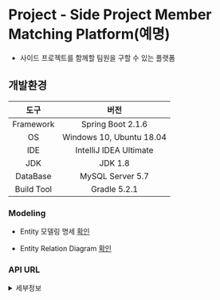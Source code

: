 Project - Side Project Member Matching Platform(예명)
===

* 사이드 프로젝트를 함께할 팀원을 구할 수 있는 플랫폼

## 개발환경

|도구|버전|
|:---:|:---:|
| Framework |Spring Boot 2.1.6 |
| OS |Windows 10, Ubuntu 18.04|
|IDE |IntelliJ IDEA Ultimate |
|JDK |JDK 1.8|
|DataBase |MySQL Server 5.7|
|Build Tool |Gradle 5.2.1|

### Modeling

* Entity 모델링 명세 [확인](https://docs.google.com/spreadsheets/d/1kbpWNSX8oapVMX6U6IQtt3sRyn1DrJNmXETlUz-EkQg/edit#gid=0)


* Entity Relation Diagram [확인](https://drive.google.com/file/d/1tmBT3GAL3OIpRocH-hIGdo70-vzptTSo/view)

### API URL
<details><summary>세부정보</summary>

* 서버 URL
        
    * `https://donghun-dev.kro.kr:8083`


|URI(자원)| HTTP(행위) | 기능(표현) |
|:---:|:---:|:---:| 
| `/api/projects` | GET | DB에 있는 Project를 가져오기 위한 api |
| `/api/projects?offset={num}` | GET | offset에 따른 Project들을 가져오기 위한 api |
| `/api/projects?location={name}` | GET | location에 따른 Project들을 가져오기 위한 api |
| `/api/projects?location={name}&offset={num}` | GET | location과 offset에 따른 Project들을 가져오기 위한 api |
| `/api/project/{idx}` | GET | Project의 idx에 따라 개별로 가져오기 위한 api |
| `/api/project` | POST | Project를 생성하기 위한 요청 api |
| `/api/project/{idx}` | PUT | Project의 idx에 따라 Proect의 상세 내용 수정을 위한 api |
| `/api/project/{idx}` | DELETE | Project의 idx에 따라 Proect 삭제를 위한 api |
| `/api/project/{idx}/comments` | GET | Project에 따른 Comment들을 가져오기 위한 api |
| `/api/profile/{idx}` | GET | idx에 따른 User의 프로필 정보를 가져오기 위한 api |
| `/api/comment/{idx}` | GET | idx에 따른 Comment를 가져오기 위한 api |

</details>